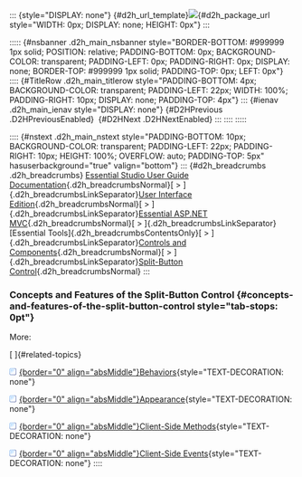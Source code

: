 ::: {style="DISPLAY: none"}
[](ms-xhelp:///?Id=d2h_url_template){#d2h_url_template}![](!package_url!){#d2h_package_url style="WIDTH: 0px; DISPLAY: none; HEIGHT: 0px"}
:::

::::: {#nsbanner .d2h_main_nsbanner style="BORDER-BOTTOM: #999999 1px solid; POSITION: relative; PADDING-BOTTOM: 0px; BACKGROUND-COLOR: transparent; PADDING-LEFT: 0px; PADDING-RIGHT: 0px; DISPLAY: none; BORDER-TOP: #999999 1px solid; PADDING-TOP: 0px; LEFT: 0px"}
:::: {#TitleRow .d2h_main_titlerow style="PADDING-BOTTOM: 4px; BACKGROUND-COLOR: transparent; PADDING-LEFT: 22px; WIDTH: 100%; PADDING-RIGHT: 10px; DISPLAY: none; PADDING-TOP: 4px"}
::: {#ienav .d2h_main_ienav style="DISPLAY: none"}
[](ms-xhelp:///?Id=0d6370fa-af22-445a-8813-23b2d00709ed){#D2HPrevious .D2HPreviousEnabled}  [](ms-xhelp:///?Id=5dbd2817-b3e4-4ea1-a6fa-209a3179c5e8){#D2HNext .D2HNextEnabled}
:::
::::
:::::

:::: {#nstext .d2h_main_nstext style="PADDING-BOTTOM: 10px; BACKGROUND-COLOR: transparent; PADDING-LEFT: 22px; PADDING-RIGHT: 10px; HEIGHT: 100%; OVERFLOW: auto; PADDING-TOP: 5px" hasuserbackground="true" valign="bottom"}
::: {#d2h_breadcrumbs .d2h_breadcrumbs}
[Essential Studio User Guide Documentation](ms-xhelp:///?Id=12457748-09e3-4d74-a240-8e049cedf030){.d2h_breadcrumbsNormal}[ \> ]{.d2h_breadcrumbsLinkSeparator}[User Interface Edition](ms-xhelp:///?Id=c29296b7-531c-413b-a0ec-488ca1f7f669){.d2h_breadcrumbsNormal}[ \> ]{.d2h_breadcrumbsLinkSeparator}[Essential ASP.NET MVC](ms-xhelp:///?Id=4b14e7d1-65c4-4f67-b1aa-2c37709905a5){.d2h_breadcrumbsNormal}[ \> ]{.d2h_breadcrumbsLinkSeparator}[Essential Tools]{.d2h_breadcrumbsContentsOnly}[ \> ]{.d2h_breadcrumbsLinkSeparator}[Controls and Components](ms-xhelp:///?Id=f0af2fff-6f00-4ca4-85a6-54e41ac5dc96){.d2h_breadcrumbsNormal}[ \> ]{.d2h_breadcrumbsLinkSeparator}[Split-Button Control](ms-xhelp:///?Id=4e31524a-ba17-45bb-879d-1cbc937a1a8d){.d2h_breadcrumbsNormal}
:::

### Concepts and Features of the Split-Button Control {#concepts-and-features-of-the-split-button-control style="tab-stops: 0pt"}

More:

[ ]{#related-topics}

[![](button.gif){border="0" align="absMiddle"}Behaviors](ms-xhelp:///?Id=3ba921c9-ad8a-4232-b748-781ba28874d6){style="TEXT-DECORATION: none"}

[![](button.gif){border="0" align="absMiddle"}Appearance](ms-xhelp:///?Id=6b81ebca-0011-45f4-96ca-81890922b98e){style="TEXT-DECORATION: none"}

[![](button.gif){border="0" align="absMiddle"}Client-Side Methods](ms-xhelp:///?Id=2cea145e-f7d2-4de7-ab5b-af1e0f630413){style="TEXT-DECORATION: none"}

[![](button.gif){border="0" align="absMiddle"}Client-Side Events](ms-xhelp:///?Id=6f95f477-cdbc-4db8-8146-f3526e23778c){style="TEXT-DECORATION: none"}
::::
